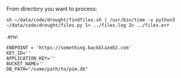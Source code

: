 From directory you want to process:

`sh ~/data/code/drought/findfiles.sh | /usr/bin/time -v python3 ~/data/code/drought/files.py 1> ../files.log 2> ../files.err`


.env:

```
ENDPOINT = 'https://something.backblazeb2.com'
KEY_ID=''
APPLICATION_KEY=''
BUCKET_NAME=''
DB_PATH="/some/path/to/pim.db"
```
